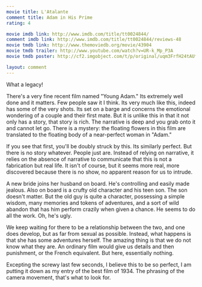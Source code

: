 ```yaml
---
movie title: L'Atalante
comment title: Adam in His Prime
rating: 4

movie imdb link: http://www.imdb.com/title/tt0024844/
comment imdb link: http://www.imdb.com/title/tt0024844/reviews-48
movie tmdb link: http://www.themoviedb.org/movie/43904
movie tmdb trailer: http://www.youtube.com/watch?v=UR-k_Mp_P3A
movie tmdb poster: http://cf2.imgobject.com/t/p/original/uqm3FrfH24tAUf3rF7B9gUAWR0L.jpg

layout: comment
---
```


What a legacy!

There's a very fine recent film named "Young Adam." Its extremely well done and it matters. Few people saw it I think. Its very much like this, indeed has some of the very shots. Its set on a barge and concerns the emotional wondering of a couple and their first mate. But it is unlike this in that it not only has a story, that story is rich. The narrative is deep and you grab onto it and cannot let go. There is a mystery: the floating flowers in this film are translated to the floating body of a near-perfect woman in "Adam."

If you see that first, you'll be doubly struck by this. Its similarly perfect. But there is no story whatever. People just are. Instead of relying on narrative, it relies on the absence of narrative to communicate that this is not a fabrication but real life. It isn't of course, but it seems more real, more discovered because there is no show, no apparent reason for us to intrude.

A new bride joins her husband on board. He's controlling and easily made jealous. Also on board is a crufty old character and his teen son. The son doesn't matter. But the old guy is quite a character, possessing a simple wisdom, many memories and tokens of adventures, and a sort of wild abandon that has him perform crazily when given a chance. He seems to do all the work. Oh, he's ugly.

We keep waiting for there to be a relationship between the two, and one does develop, but as far from sexual as possible. Instead, what happens is that she has some adventures herself. The amazing thing is that we do not know what they are. An ordinary film would give us details and then punishment, or the French equivalent. But here, essentially nothing. 

Excepting the screwy last few seconds, I believe this to be so perfect, I am putting it down as my entry of the best film of 1934. The phrasing of the camera movement, that's what to look for.